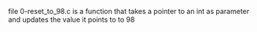 file 0-reset_to_98.c is a function that takes a pointer to an int as parameter and updates the value it points to to 98
